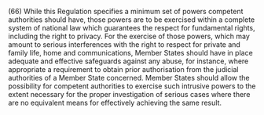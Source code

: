 (66) While this Regulation specifies a minimum set of powers competent authorities should have, those powers are to be exercised within a complete system of national law which guarantees the respect for fundamental rights, including the right to privacy. For the exercise of those powers, which may amount to serious interferences with the right to respect for private and family life, home and communications, Member States should have in place adequate and effective safeguards against any abuse, for instance, where appropriate a requirement to obtain prior authorisation from the judicial authorities of a Member State concerned. Member States should allow the possibility for competent authorities to exercise such intrusive powers to the extent necessary for the proper investigation of serious cases where there are no equivalent means for effectively achieving the same result.